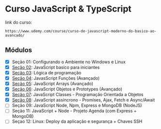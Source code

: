 # Curso JavaScript & TypeScript

link do curso:
```
https://www.udemy.com/course/curso-de-javascript-moderno-do-basico-ao-avancado/
```
## Módulos

- [X] Seção 01: Configurando o Ambiente no Windows e Linux
- [X] [Seção 02](https://github.com/BrunoCBart/Curso_JS_TS/tree/main/secao-02): JavaScript basico para iniciantes
- [X] [Seção 03](https://github.com/BrunoCBart/curso-js-ts/tree/main/secao-03-logica-de-programacao): Lógica de programação
- [X] [Seção 04](https://github.com/BrunoCBart/curso-js-ts/tree/main/secao-04-javascript-funcoes(avancado)): JavasScript Funções (Avançado)
- [X] [Seção 05](https://github.com/BrunoCBart/curso-js-ts/tree/main/secao-05-javascript-arrays(avancado)): JavaScript Arrays (Avançado)
- [X] [Seção 06](https://github.com/BrunoCBart/curso-js-ts/tree/main/secao-06-javascript-objetos-e-prototypes(avancado)): JavaScript Objetos e Prototypes (Avançado)
- [x] [Seção 07](https://github.com/BrunoCBart/curso-js-ts/tree/main/secao-07-javascript-classes-programacao-orientada-a-objetos): JavaScript Classes - Programação Orientada a Objetos
- [X] [Seção 08](https://github.com/BrunoCBart/curso-js-ts/tree/main/secao-08-javascript-assincrono-promises-ajax-fetch-e-async-await): JavaScript assíncrono - Promises, Ajax, Fetch e Async/Await
- [ ] Seção 09: JavaScript Node, Npm, Express e MongoDB (NodeJS)
- [ ] Seção 11: JavaScript + Node - Projeto Agenda (com Express + MongoDB)
- [ ] Seçao 12: Linux: Deploy da aplicação e segurança + Chaves SSH

